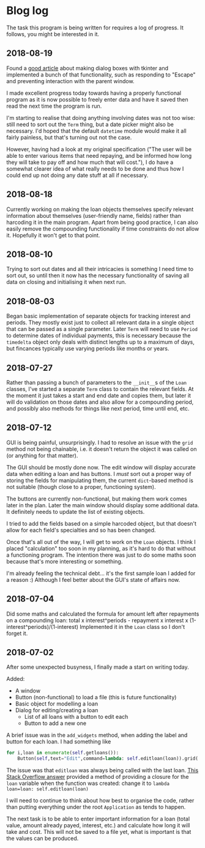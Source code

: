 # Blog log
The task this program is being written for requires a log of progress. It follows, you might be interested in it.

## 2018-08-19
Found a [good article](http://effbot.org/tkinterbook/tkinter-dialog-windows.htm) about making dialog boxes with tkinter and implemented a bunch of that functionality, such as responding to "Escape" and preventing interaction with the parent window.

I made excellent progress today towards having a properly functional program as it is now possible to freely enter data and have it saved then read the next time the program is run.

I'm starting to realise that doing anything involving dates was not too wise: still need to sort out the `Term` thing, but a date picker might also be necessary. I'd hoped that the default `datetime` module would make it all fairly painless, but that's turning out not the case.

However, having had a look at my original specification ("The user will be able to enter various items that need repaying, and be informed how long they will take to pay off and how much that will cost."), I do have a somewhat clearer idea of what really needs to be done and thus how I could end up not doing any date stuff at all if necessary.

## 2018-08-18
Currently working on making the loan objects themselves specify relevant information about themselves (user-friendly name, fields) rather than harcoding it in the main program. Apart from being good practice, I can also easily remove the compounding functionality if time constraints do not allow it. Hopefully it won't get to that point.

## 2018-08-10
Trying to sort out dates and all their intricacies is something I need time to sort out, so until then it now has the necessary functionality of saving all data on closing and initialising it when next run.

## 2018-08-03
Began basic implementation of separate objects for tracking interest and periods. They mostly exist just to collect all relevant data in a single object that can be passed as a single parameter. Later `Term` will need to use `Period` to determine dates of individual payments, this is necessary because the `timedelta` object only deals with distinct lengths up to a maximum of days, but fincances typically use varying periods like months or years.

## 2018-07-27
Rather than passing a bunch of parameters to the `__init__`s of the `Loan` classes, I've started a separate `Term` class to contain the relevant fields. At the moment it just takes a start and end date and copies them, but later it will do validation on those dates and also allow for a compounding period, and possibly also methods for things like next period, time until end, etc.

## 2018-07-12
GUI is being painful, unsurprisingly. I had to resolve an issue with the `grid` method not being chainable, i.e. it doesn't return the object it was called on (or anything for that matter).

The GUI should be mostly done now. The edit window will display accurate data when editing a loan and has buttons. I *must* sort out a proper way of storing the fields for manipulating them, the current `dict`-based method is not suitable (though close to a proper, functioning system).

The buttons are currently non-functional, but making them work comes later in the plan. Later the main window should display some additional data. It definitely needs to update the list of existing objects.

I tried to add the fields based on a simple harcoded object, but that doesn't allow for each field's specialties and so has been changed.

Once that's all out of the way, I will get to work on the `Loan` objects. I think I placed "calculation" too soon in my planning, as it's hard to do that without a functioning program. The intention there was just to do some maths soon because that's more interesting or something.

I'm already feeling the technical debt... it's the first sample loan I added for a reason :) Although I feel better about the GUI's state of affairs now.

## 2018-07-04
Did some maths and calculated the formula for amount left after repayments on a compounding loan: total x interest^periods - repayment x interest x (1-interest^periods)/(1-interest)
Implemented it in the `Loan` class so I don't forget it.

## 2018-07-02

After some unexpected busyness, I finally made a start on writing today.

Added:
* A window
* Button (non-functional) to load a file (this is future functionality)
* Basic object for modelling a loan
* Dialog for editing/creating a loan
  * List of all loans with a button to edit each
  * Button to add a new one

A brief issue was in the `add_widgets` method, when adding the label and button for each loan. I had something like
```python
for i,loan in enumerate(self.getloans()):
    Button(self,text="Edit",command=lambda: self.editloan(loan)).grid(
```

The issue was that `editloan` was always being called with the last loan. [This Stack Overflow answer](https://stackoverflow.com/questions/16559764/assign-variable-to-local-scope-of-function-in-python#16562246) provided a method of providing a closure for the `loan` variable when the function was created: change it to `lambda loan=loan: self.editloan(loan)`


I will need to continue to think about how best to organise the code, rather than putting everything under the root `Application` as tends to happen.

The next task is to be able to enter important information for a loan (total value, amount already payed, interest, etc.) and calculate how long it will take and cost. This will not be saved to a file yet, what is important is that the values can be produced.
